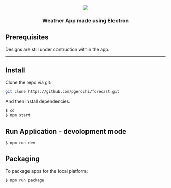 <p align="center">
    <img src="https://user-images.githubusercontent.com/1335470/33391492-334b2140-d507-11e7-8a90-c1474b31de79.png">
    <h3 align="center">Weather App made using Electron<br></h3>
</p>

## Prerequisites
Designs are still under contruction within the app.

<hr>

## Install
Clone the repo via git:

```bash
git clone https://github.com/pgerochi/forecast.git
```

And then install dependencies.

```bash
$ cd 
$ npm start
```

## Run Application - devolopment mode

```bash
$ npm run dev
```

## Packaging

To package apps for the local platform:

```bash
$ npm run package
```




